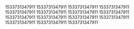 1533731347911
1533731347911
1533731347911
1533731347911
1533731347911
1533731347911
1533731347911
1533731347911
1533731347911
1533731347911
1533731347911
1533731347911
1533731347911
1533731347911
1533731347911